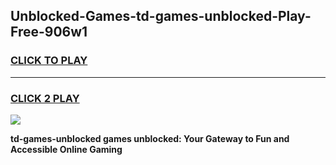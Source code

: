 
## Unblocked-Games-td-games-unblocked-Play-Free-906w1
<h3>
<a href="https://premium76.site?title=td-games-unblocked&ref=10A">CLICK TO PLAY</a></h3>
<hr>

<h3>
<a href="https://premium76.site?title=td-games-unblocked&ref=10A">CLICK 2 PLAY</a>
  
</h3>

<a href="https://premium76.site?title=td-games-unblocked&ref=10A"><img src="https://clearcache.store/games.png"></a>


**td-games-unblocked games unblocked: Your Gateway to Fun and Accessible Online Gaming**

